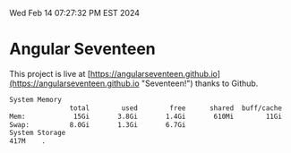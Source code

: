 Wed Feb 14 07:27:32 PM EST 2024

# Angular Seventeen


This project is live at [https://angularseventeen.github.io](https://angularseventeen.github.io "Seventeen!") thanks to Github.

```bash
System Memory
               total        used        free      shared  buff/cache   available
Mem:            15Gi       3.8Gi       1.4Gi       610Mi        11Gi        11Gi
Swap:          8.0Gi       1.3Gi       6.7Gi
System Storage
417M	.
```
